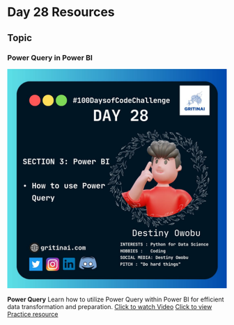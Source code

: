 # Day 28 Resources

## Topic

### Power Query in Power BI

![100 days of code Day 28](https://github.com/GritinAI/100daysofcode2.0/blob/main/Images/Day28.jpg)


**Power Query** Learn how to utilize Power Query within Power BI for efficient data transformation and preparation.
[Click to watch Video](https://www.youtube.com/watch?v=gP-AxNi6uxo&list=PLUaB-1hjhk8HqnmK0gQhfmIdCbxwoAoys&index=2)
[Click to view Practice resource](https://view.officeapps.live.com/op/view.aspx?src=https%3A%2F%2Fraw.githubusercontent.com%2FAlexTheAnalyst%2FPower-BI%2Fmain%2FApocolypse%2520Food%2520Prep%2520-%2520Power%2520Query%2520Editor%2520Tutorial.xlsx&wdOrigin=BROWSELINK)

